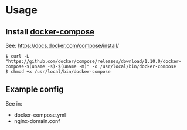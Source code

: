 # Usage
## Install [docker-compose](https://docs.docker.com/compose/)

See: https://docs.docker.com/compose/install/
```
$ curl -L "https://github.com/docker/compose/releases/download/1.10.0/docker-compose-$(uname -s)-$(uname -m)" -o /usr/local/bin/docker-compose
$ chmod +x /usr/local/bin/docker-compose
```

## Example config
See in:
* docker-compose.yml
* nginx-domain.conf
